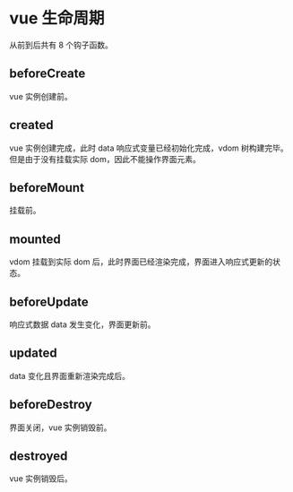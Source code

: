 <!-- imageRoot:javascript\vue -->

# vue 生命周期

从前到后共有 8 个钩子函数。

## beforeCreate

vue 实例创建前。

## created

vue 实例创建完成，此时 data 响应式变量已经初始化完成，vdom 树构建完毕。但是由于没有挂载实际 dom，因此不能操作界面元素。

## beforeMount

挂载前。

## mounted

vdom 挂载到实际 dom 后，此时界面已经渲染完成，界面进入响应式更新的状态。

## beforeUpdate

响应式数据 data 发生变化，界面更新前。

## updated

data 变化且界面重新渲染完成后。

## beforeDestroy

界面关闭，vue 实例销毁前。

## destroyed

vue 实例销毁后。

